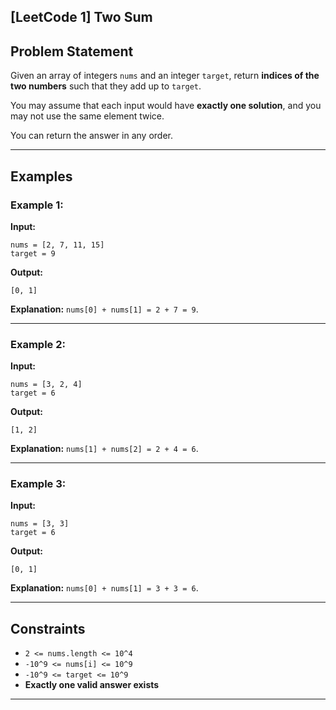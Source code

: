 ## \[LeetCode 1] Two Sum

## Problem Statement

Given an array of integers `nums` and an integer `target`, return **indices of the two numbers** such that they add up to `target`.

You may assume that each input would have **exactly one solution**, and you may not use the same element twice.

You can return the answer in any order.

---

## Examples

### Example 1:

**Input:**

```
nums = [2, 7, 11, 15]
target = 9
```

**Output:**

```
[0, 1]
```

**Explanation:**
`nums[0] + nums[1] = 2 + 7 = 9`.

---

### Example 2:

**Input:**

```
nums = [3, 2, 4]
target = 6
```

**Output:**

```
[1, 2]
```

**Explanation:**
`nums[1] + nums[2] = 2 + 4 = 6`.

---

### Example 3:

**Input:**

```
nums = [3, 3]
target = 6
```

**Output:**

```
[0, 1]
```

**Explanation:**
`nums[0] + nums[1] = 3 + 3 = 6`.

---

## Constraints

* `2 <= nums.length <= 10^4`
* `-10^9 <= nums[i] <= 10^9`
* `-10^9 <= target <= 10^9`
* **Exactly one valid answer exists**

---